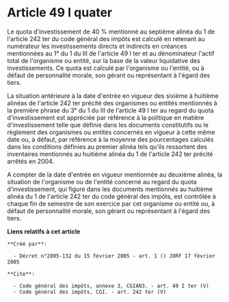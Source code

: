 # Article 49 I quater

Le quota d'investissement de 40 % mentionné au septième alinéa du 1 de l'article 242 ter du code général des impôts est
calculé en retenant au numérateur les investissements directs et indirects en créances mentionnées au 1° du 1 du III de
l'article 49 I ter et au dénominateur l'actif total de l'organisme ou entité, sur la base de la valeur liquidative des
investissements. Ce quota est calculé par l'organisme ou l'entité, ou à défaut de personnalité morale, son gérant ou
représentant à l'égard des tiers. 

La situation antérieure à la date d'entrée en vigueur des sixième à huitième alinéas de l'article 242 ter précité des
organismes ou entités mentionnés à la première phrase du 3° du 1 du III de l'article 49 I ter au regard du quota
d'investissement est appréciée par référence à la politique en matière d'investissement telle que définie dans les documents
constitutifs ou le règlement des organismes ou entités concernés en vigueur à cette même date ou, à défaut, par référence à
la moyenne des pourcentages calculés dans les conditions définies au premier alinéa tels qu'ils ressortent des inventaires
mentionnés au huitième alinéa du 1 de l'article 242 ter précité arrêtés en 2004. 

A compter de la date d'entrée en vigueur mentionnée au deuxième alinéa, la situation de l'organisme ou de l'entité concerné
au regard du quota d'investissement, qui figure dans les documents mentionnés au huitième alinéa du 1 de l'article 242 ter du
code général des impôts, est contrôlée à chaque fin de semestre de son exercice par cet organisme ou entité ou, à défaut de
personnalité morale, son gérant ou représentant à l'égard des tiers.

**Liens relatifs à cet article**

	**Créé par**:

	  - Décret n°2005-132 du 15 février 2005 - art. 1 () JORF 17 février 2005

	**Cite**:

	  - Code général des impôts, annexe 3, CGIAN3. - art. 49 I ter (V)
	  - Code général des impôts, CGI. - art. 242 ter (V)
